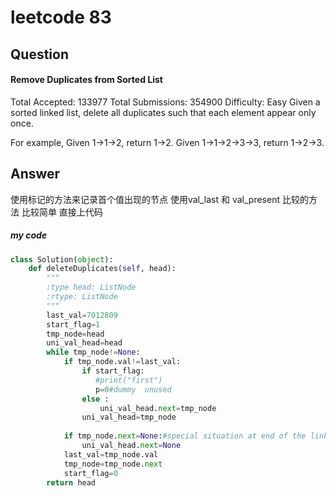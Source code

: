 # leetcode 83
## Question
#### Remove Duplicates from Sorted List 
Total Accepted: 133977
Total Submissions: 354900
Difficulty: Easy
Given a sorted linked list, delete all duplicates such that each element appear only once.

For example,
Given 1->1->2, return 1->2.
Given 1->1->2->3->3, return 1->2->3.
## Answer
使用标记的方法来记录首个值出现的节点
使用val_last 和 val_present 比较的方法
比较简单 直接上代码
##### my code

```Python
class Solution(object):
    def deleteDuplicates(self, head):
        """
        :type head: ListNode
        :rtype: ListNode
        """
        last_val=7012809
        start_flag=1
        tmp_node=head
        uni_val_head=head
        while tmp_node!=None:            
            if tmp_node.val!=last_val:
                if start_flag:
                   #print("first")
                   p=0#dummy  unused
                else :
                    uni_val_head.next=tmp_node
                uni_val_head=tmp_node 
                
            if tmp_node.next=None:#special situation at end of the link list
                uni_val_head.next=None    
            last_val=tmp_node.val
            tmp_node=tmp_node.next  
            start_flag=0
        return head
```
